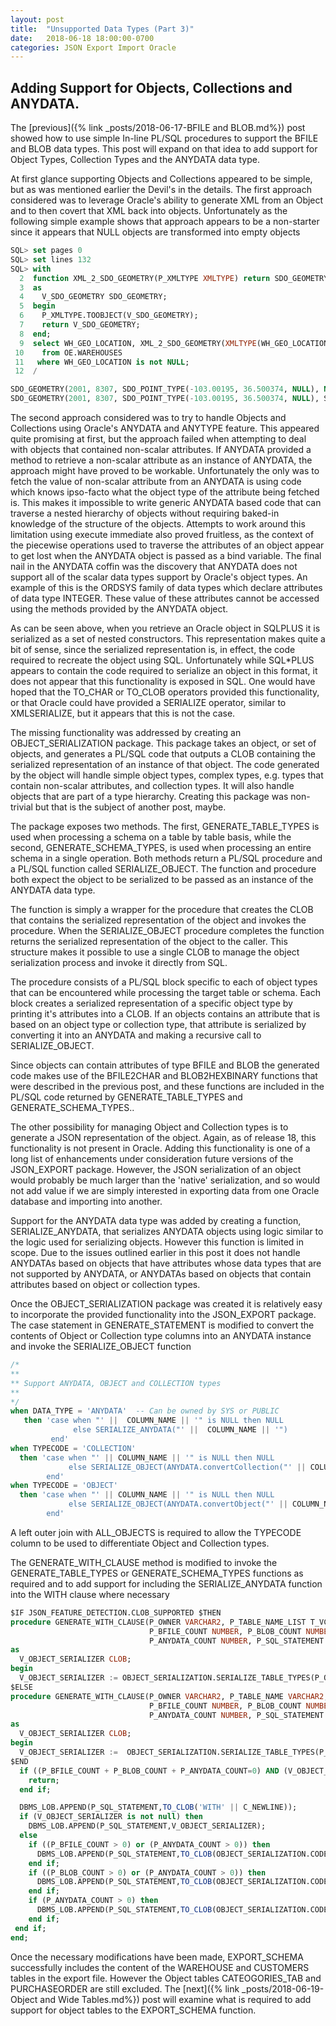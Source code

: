 ```yaml
---
layout: post
title:  "Unsupported Data Types (Part 3)"
date:   2018-06-18 18:00:00-0700
categories: JSON Export Import Oracle
---
```




## Adding Support for Objects, Collections and ANYDATA.

The [previous]({% link _posts/2018-06-17-BFILE and BLOB.md%}) post showed how to use simple In-line PL/SQL procedures to support the BFILE and BLOB data types. This post will expand on that idea to add support for Object Types, Collection Types and the ANYDATA data type.

At first glance supporting Objects and Collections appeared to be simple, but as was mentioned earlier the Devil's in the details. The first approach considered was to leverage Oracle's ability to generate XML from an Object and to then covert that XML back into objects. Unfortunately as the following simple example shows that approach appears to be a non-starter  since it appears that NULL objects are transformed into empty objects

```SQL
SQL> set pages 0
SQL> set lines 132
SQL> with
  2  function XML_2_SDO_GEOMETRY(P_XMLTYPE XMLTYPE) return SDO_GEOMETRY
  3  as
  4    V_SDO_GEOMETRY SDO_GEOMETRY;
  5  begin
  6    P_XMLTYPE.TOOBJECT(V_SDO_GEOMETRY);
  7    return V_SDO_GEOMETRY;
  8  end;
  9  select WH_GEO_LOCATION, XML_2_SDO_GEOMETRY(XMLTYPE(WH_GEO_LOCATION))
 10    from OE.WAREHOUSES
 11   where WH_GEO_LOCATION is not NULL;
 12  /
```


```SQL
SDO_GEOMETRY(2001, 8307, SDO_POINT_TYPE(-103.00195, 36.500374, NULL), NULL, NULL)
SDO_GEOMETRY(2001, 8307, SDO_POINT_TYPE(-103.00195, 36.500374, NULL), SDO_ELEM_INFO_ARRAY(), SDO_ORDINATE_ARRAY())
```
The second approach considered was to try to handle Objects and Collections using Oracle's ANYDATA and ANYTYPE feature. This appeared quite promising at first, but the approach failed when attempting to deal with objects that contained non-scalar attributes. If ANYDATA provided a method to retrieve a non-scalar attribute as an instance of ANYDATA, the approach might have proved to be workable. Unfortunately the only was to fetch the value of non-scalar attribute from an ANYDATA is using code which knows ipso-facto what the object type of the attribute being fetched is. This makes it impossible to write generic ANYDATA based code that can traverse a nested hierarchy of objects without requiring baked-in knowledge of the structure of the objects. Attempts to work around this limitation  using execute immediate also proved fruitless, as the context of the piecewise operations used to traverse the attributes of an object appear to get lost when the ANYDATA object is passed as a bind variable. The final nail in the ANYDATA coffin was the discovery that ANYDATA does not support all of the scalar data types support by Oracle's object types. An example of this is the ORDSYS family of data types which declare attributes of data type INTEGER. These value of these attributes cannot be accessed using the methods provided by the ANYDATA object.

As can be seen above, when you retrieve an Oracle object in SQLPLUS it is serialized as a set of nested constructors. This representation makes quite a bit of sense, since the serialized representation is, in effect, the code required to recreate the object using SQL. Unfortunately while SQL*PLUS appears to contain the code required to serialize an object in this format, it does not appear that this functionality is exposed in SQL. One would have hoped that the TO_CHAR or TO_CLOB operators provided this functionality, or that Oracle could have provided a SERIALIZE operator, similar to XMLSERIALIZE, but it appears that this is not the case. 

The missing functionality was addressed by creating an OBJECT_SERIALIZATION package. This package takes an object, or set of objects, and generates a PL/SQL code that outputs a CLOB containing the serialized representation of an instance of that object. The code generated by the object will handle simple object types, complex types, e.g. types that contain non-scalar attributes, and collection types. It will also handle objects that are part of a type hierarchy. Creating this package was non-trivial but that is the subject of another post, maybe.

The package exposes two methods. The first, GENERATE_TABLE_TYPES is used when processing a schema on a table by table basis, while the second, GENERATE_SCHEMA_TYPES, is used when processing an entire schema in a single operation. Both methods return a PL/SQL procedure and a PL/SQL function called SERIALIZE_OBJECT. The function and procedure both expect the object to be serialized to be passed as an instance of the ANYDATA data type.

The function is simply  a wrapper for the procedure that creates the CLOB that contains the serialized representation of the object and invokes the procedure. When the SERIALIZE_OBJECT procedure completes the function returns the serialized representation of the object to the caller. This structure makes it possible to use a single CLOB to manage the object serialization process and invoke it directly from SQL.

The procedure consists of a PL/SQL block specific to each of object types that can be encountered while processing the target table or schema. Each block creates a serialized representation of a specific object type by printing it's attributes into a CLOB.  If an objects contains an attribute that is based on an object type or collection type, that attribute is serialized by converting it into an ANYDATA and making a recursive call to SERIALIZE_OBJECT. 

Since objects can contain attributes of type BFILE and BLOB the generated code makes use of the BFILE2CHAR and BLOB2HEXBINARY functions that were described in the previous post, and these functions are included in the PL/SQL code returned by GENERATE_TABLE_TYPES and GENERATE_SCHEMA_TYPES.. 

The other possibility for managing Object and Collection types is to generate a JSON representation of the object. Again, as of release 18, this functionality is not present in Oracle. Adding this functionality is one of a long list of enhancements under consideration future versions of the JSON_EXPORT package. However, the JSON serialization of an object would probably be much larger than the 'native' serialization, and so would not add value if we are simply interested in exporting data  from one Oracle database and importing into another.

Support for the ANYDATA data type was added by creating a function, SERIALIZE_ANYDATA, that serializes ANYDATA objects using logic similar to the logic used for serializing objects. However this function is limited in scope. Due to the issues outlined earlier in this post it does not handle ANYDATAs based on objects that have attributes whose data types that are not supported by ANYDATA, or ANYDATAs based on objects that contain attributes based on object or collection types.

Once the OBJECT_SERIALIZATION package was created it is relatively easy to incorporate the provided  functionality into the JSON_EXPORT package. The case statement in GENERATE_STATEMENT is modified to convert the contents of Object or Collection type columns into an ANYDATA instance and invoke the SERIALIZE_OBJECT function

```SQL
/*
**
** Support ANYDATA, OBJECT and COLLECTION types
**
*/
when DATA_TYPE = 'ANYDATA'  -- Can be owned by SYS or PUBLIC
   then 'case when "' ||  COLUMN_NAME || '" is NULL then NULL 
              else SERIALIZE_ANYDATA("' ||  COLUMN_NAME || '") 
         end'
when TYPECODE = 'COLLECTION'
  then 'case when "' || COLUMN_NAME || '" is NULL then NULL 
             else SERIALIZE_OBJECT(ANYDATA.convertCollection("' || COLUMN_NAME || '")) 
        end'
when TYPECODE = 'OBJECT'
  then 'case when "' || COLUMN_NAME || '" is NULL then NULL 
             else SERIALIZE_OBJECT(ANYDATA.convertObject("' || COLUMN_NAME || '")) 
        end'
```
 A left outer join with ALL_OBJECTS is required to allow the TYPECODE column to be used to differentiate Object and Collection types.				  

The GENERATE_WITH_CLAUSE method is modified to invoke the GENERATE_TABLE_TYPES or GENERATE_SCHEMA_TYPES functions as required and to add support for including the SERIALIZE_ANYDATA function into the WITH clause where necessary

```SQL
$IF JSON_FEATURE_DETECTION.CLOB_SUPPORTED $THEN
procedure GENERATE_WITH_CLAUSE(P_OWNER VARCHAR2, P_TABLE_NAME_LIST T_VC4000_TABLE, 
                               P_BFILE_COUNT NUMBER, P_BLOB_COUNT NUMBER, 
                               P_ANYDATA_COUNT NUMBER, P_SQL_STATEMENT IN OUT CLOB)
as
  V_OBJECT_SERIALIZER CLOB;
begin
  V_OBJECT_SERIALIZER := OBJECT_SERIALIZATION.SERIALIZE_TABLE_TYPES(P_OWNER,P_TABLE_NAME_LIST);
$ELSE
procedure GENERATE_WITH_CLAUSE(P_OWNER VARCHAR2, P_TABLE_NAME VARCHAR2, 
                               P_BFILE_COUNT NUMBER, P_BLOB_COUNT NUMBER, 
                               P_ANYDATA_COUNT NUMBER, P_SQL_STATEMENT IN OUT CLOB)
as
  V_OBJECT_SERIALIZER CLOB;
begin
  V_OBJECT_SERIALIZER :=  OBJECT_SERIALIZATION.SERIALIZE_TABLE_TYPES(P_OWNER,P_TABLE_NAME);	
$END
  if ((P_BFILE_COUNT + P_BLOB_COUNT + P_ANYDATA_COUNT=0) AND (V_OBJECT_SERIALIZER is NULL)) then
    return;
  end if;

  DBMS_LOB.APPEND(P_SQL_STATEMENT,TO_CLOB('WITH' || C_NEWLINE));
  if (V_OBJECT_SERIALIZER is not null) then
    DBMS_LOB.APPEND(P_SQL_STATEMENT,V_OBJECT_SERIALIZER);
  else
    if ((P_BFILE_COUNT > 0) or (P_ANYDATA_COUNT > 0)) then
      DBMS_LOB.APPEND(P_SQL_STATEMENT,TO_CLOB(OBJECT_SERIALIZATION.CODE_BFILE2CHAR));
    end if;
    if ((P_BLOB_COUNT > 0) or (P_ANYDATA_COUNT > 0)) then
      DBMS_LOB.APPEND(P_SQL_STATEMENT,TO_CLOB(OBJECT_SERIALIZATION.CODE_BLOB2HEXBINARY));
    end if;
	if (P_ANYDATA_COUNT > 0) then
      DBMS_LOB.APPEND(P_SQL_STATEMENT,TO_CLOB(OBJECT_SERIALIZATION.CODE_SERIALIZE_ANYDATA));
	end if;
 end if;
end;
```

Once the necessary modifications have been made, EXPORT_SCHEMA successfully includes the content of the  WAREHOUSE and CUSTOMERS tables in the export file. However the Object tables CATEOGORIES_TAB and PURCHASEORDER are still excluded. The [next]({% link _posts/2018-06-19-Object and Wide Tables.md%}) post will examine what is required to add support for object tables to  the EXPORT_SCHEMA function.